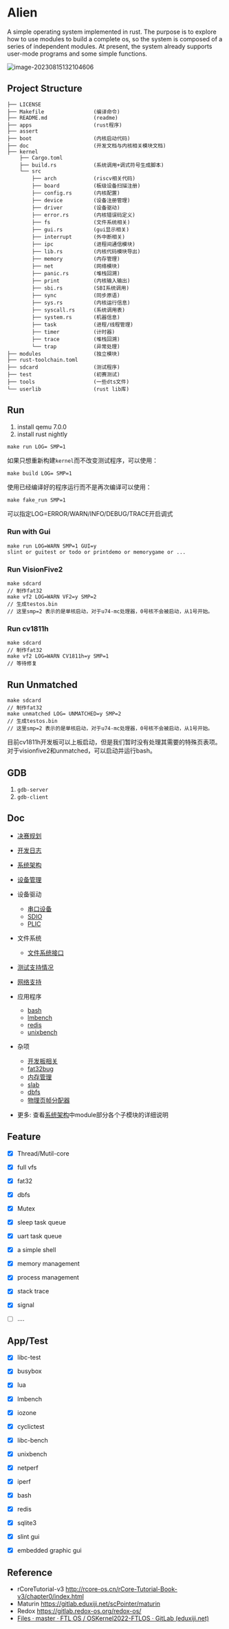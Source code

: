 # Alien

A simple operating system implemented in rust. The purpose is to explore how to use modules to build a complete os, so the system is composed of a series of independent modules. At present, the system already supports user-mode programs and some simple functions.

![image-20230815132104606](assert/image-20230815132104606.png)

## Project Structure

```shell
├── LICENSE
├── Makefile				(编译命令)
├── README.md				(readme)
├── apps                    (rust程序)
├── assert
├── boot					(内核启动代码)
├── doc						(开发文档与内核相关模块文档)
├── kernel					
	├── Cargo.toml
    ├── build.rs			(系统调用+调式符号生成脚本)
    └── src			
        ├── arch			(riscv相关代码)
        ├── board      		(板级设备扫描注册)
        ├── config.rs 		(内核配置)
        ├── device			(设备注册管理)
        ├── driver			(设备驱动)
        ├── error.rs		(内核错误码定义)
        ├── fs				(文件系统相关)
        ├── gui.rs			(gui显示相关)
        ├── interrupt		(外中断相关)
        ├── ipc				(进程间通信模块)
        ├── lib.rs			(内核代码模块导出)
        ├── memory			(内存管理)
        ├── net				(网络模块)
        ├── panic.rs		(堆栈回溯)
        ├── print			(内核输入输出)
        ├── sbi.rs			(SBI系统调用)
        ├── sync			(同步原语)
        ├── sys.rs			(内核运行信息)
        ├── syscall.rs		(系统调用表)
        ├── system.rs		(机器信息)
        ├── task			(进程/线程管理)
        ├── timer			(计时器)
        ├── trace			(堆栈回溯)
        └── trap			(异常处理)
├── modules				    (独立模块)
├── rust-toolchain.toml		
├── sdcard					(测试程序)
├── test					(初赛测试)
├── tools					(一些dts文件)
└── userlib					(rust lib库)
```



## Run

1. install qemu 7.0.0
2. install rust nightly

```
make run LOG= SMP=1
```

如果只想重新构建`kernel`而不改变测试程序，可以使用：

```
make build LOG= SMP=1
```

使用已经编译好的程序运行而不是再次编译可以使用：

```
make fake_run SMP=1
```

可以指定LOG=ERROR/WARN/INFO/DEBUG/TRACE开启调式

### Run with Gui

```
make run LOG=WARN SMP=1 GUI=y
slint or guitest or todo or printdemo or memorygame or ...
```

### Run VisionFive2

```
make sdcard
// 制作fat32
make vf2 LOG=WARN VF2=y SMP=2
// 生成testos.bin
// 这里smp=2 表示的是单核启动，对于u74-mc处理器，0号核不会被启动，从1号开始。
```

### Run cv1811h

```
make sdcard 
// 制作fat32
make vf2 LOG=WARN CV1811h=y SMP=1 
// 等待修复
```

## Run Unmatched

```
make sdcard
// 制作fat32
make unmatched LOG= UNMATCHED=y SMP=2
// 生成testos.bin
// 这里smp=2 表示的是单核启动，对于u74-mc处理器，0号核不会被启动，从1号开始。
```

目前cv1811h开发板可以上板启动，但是我们暂时没有处理其需要的特殊页表项。对于visionfive2和unmatched，可以启动并运行bash。

## GDB

1. `gdb-server`
2. `gdb-client`

## Doc

- [决赛规划](./doc/target.md)
- [开发日志](./doc/开发日志.md)
- [系统架构](./doc/系统架构.md)
- [设备管理](./doc/设备管理.md)
- 设备驱动
  - [串口设备](./doc/uart.md)
  - [SDIO](./doc/sdio.md)
  - [PLIC](./doc/plic.md)
- 文件系统
  - [文件系统接口](./doc/fs.md)
- [测试支持情况](./doc/test.md)
- [网络支持](./doc/net.md)
- 应用程序
  - [bash](./doc/bash.md)
  - [lmbench](./doc/lmbench.md)
  - [redis](./doc/redis.md)
  - [unixbench](./doc/unixbench.md)

- 杂项
  - [开发板相关](./doc/boot.md)
  - [fat32bug](./doc/fat32.md)
  - [内存管理](./doc/memory.md)
  - [slab](https://github.com/os-module/rslab/tree/main)
  - [dbfs](https://github.com/Godones/dbfs2)
  - [物理页帧分配器](./modules/pager/README.md)
- 更多: 查看[系统架构](./doc/系统架构.md)中module部分各个子模块的详细说明



## Feature

- [x] Thread/Mutil-core
- [x] full vfs
- [x] fat32
- [x] dbfs
- [x] Mutex
- [x] sleep task queue
- [x] uart task queue
- [x] a simple shell
- [x] memory management
- [x] process management
- [x] stack trace
- [x] signal
- [ ] ....



## App/Test

- [x] libc-test
- [x] busybox
- [x] lua
- [x] lmbench
- [x] iozone
- [x] cyclictest
- [x] libc-bench
- [x] unixbench
- [x] netperf
- [x] iperf
- [x] bash
- [x] redis
- [x] sqlite3
- [x] slint gui
- [x] embedded graphic gui



## Reference

- rCoreTutorial-v3 http://rcore-os.cn/rCore-Tutorial-Book-v3/chapter0/index.html
- Maturin https://gitlab.eduxiji.net/scPointer/maturin
- Redox https://gitlab.redox-os.org/redox-os/
- [Files · master · FTL OS / OSKernel2022-FTLOS · GitLab (eduxiji.net)](https://gitlab.eduxiji.net/DarkAngelEX/oskernel2022-ftlos/-/tree/master)

